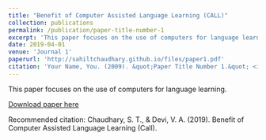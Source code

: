 ```yaml
---
title: "Benefit of Computer Assisted Language Learning (CALL)"
collection: publications
permalink: /publication/paper-title-number-1
excerpt: 'This paper focuses on the use of computers for language learning.'
date: 2019-04-01
venue: 'Journal 1'
paperurl: 'http://sahiltchaudhary.github.io/files/paper1.pdf'
citation: 'Your Name, You. (2009). &quot;Paper Title Number 1.&quot; <i>Journal 1</i>. 1(1).'
---
```

This paper focuses on the use of computers for language learning.

[Download paper here](http://academicpages.github.io/files/paper1.pdf)

Recommended citation: Chaudhary, S. T., & Devi, V. A. (2019). Benefit of Computer Assisted Language Learning (Call).